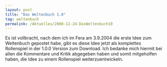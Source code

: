 ```yaml
---
layout: post
title: "Das Weltenbuch 1.0"
tag: weltenbuch
permalink: /Aktuelles/2008-12-24-DasWeltenbuch10
---
```



<p>Es ist vollbracht, nach dem ich im Fera am 3.9.2004 die erste Idee zum Weltenbuch gepostet habe, gibt es diese Idee jetzt als komplettes Rollenspiel in der 1.0.0 Version zum Download. Ich bedanke mich hiermit bei allen die Kommentare und Kritik abgegeben haben und somit mitgeholfen haben, die Idee zu einem Rollenspiel weiterzuentwickeln.</p>

